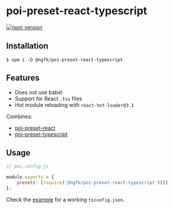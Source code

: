 # poi-preset-react-typescript

[![npm version](https://img.shields.io/npm/v/@ngfk/poi-preset-react-typescript.svg)](https://www.npmjs.com/package/@ngfk/poi-preset-react-typescript)

## Installation

```
$ npm i -D @ngfk/poi-preset-react-typescript
```

## Features

* Does not use babel
* Support for React `.tsx` files
* Hot module reloading with `react-hot-loader@3.1`

Combines:

* [poi-preset-react](https://github.com/egoist/poi/tree/master/packages/poi-preset-react)
* [poi-preset-typescript](https://github.com/egoist/poi/tree/master/packages/poi-preset-typescript)

## Usage

```js
// poi.config.js

module.exports = {
    presets: [require('@ngfk/poi-preset-react-typescript')()]
};
```

Check the [example](example/tsconfig.json) for a working `tsconfig.json`.
